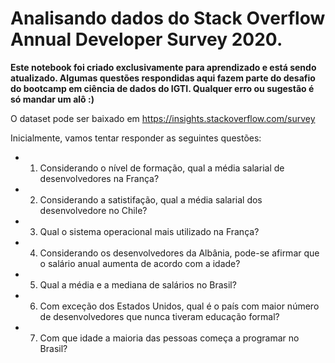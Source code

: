 # Analisando dados do Stack Overflow Annual Developer Survey 2020. 

**Este notebook foi criado exclusivamente para aprendizado e está sendo atualizado. Algumas questões respondidas aqui fazem parte do desafio do bootcamp em ciência de dados do IGTI. Qualquer erro ou sugestão é só mandar um alô :)**

O dataset pode ser baixado em https://insights.stackoverflow.com/survey


Inicialmente, vamos tentar responder as seguintes questões:

* 1. Considerando o nível de formação, qual a média salarial de desenvolvedores na França?
* 2. Considerando a satistifação, qual a média salarial dos desenvolvedore no Chile?
* 3. Qual o sistema operacional mais utilizado na França?
* 4. Considerando os desenvolvedores da Albânia, pode-se afirmar que o salário anual aumenta de acordo com a idade?
* 5. Qual a média e a mediana de salários no Brasil?
* 6. Com exceção dos Estados Unidos, qual é o país com maior número de desenvolvedores que nunca tiveram educação formal?
* 7. Com que idade a maioria das pessoas começa a programar no Brasil?
